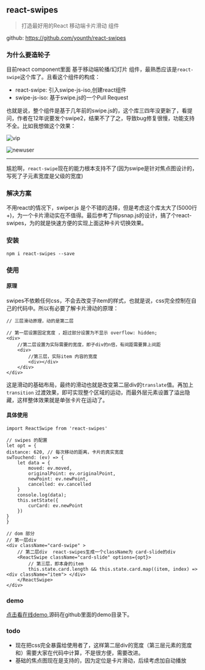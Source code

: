 ## react-swipes 

> 打造最好用的React 移动端卡片滑动 组件

github: https://github.com/younth/react-swipes

### 为什么要造轮子

目前react component里面 基于移动端轮播/幻灯片 组件，最熟悉应该是`react-swipe`这个库了。且看这个组件的构成：

- react-swipe: 引入swipe-js-iso,创建react组件
- swipe-js-iso: 基于swipe.js的一个Pull Request


也就是说，整个组件是基于几年前的swipe.js的，这个库三四年没更新了，看提问，作者在12年说要发个swipe2，结果不了了之，导致bug修复很慢，功能支持不全。比如我想做这个效果：

![vip](./static/vip.gif)

![newuser](./static/newuser.gif)


---

尴尬啊，`react-swipe`现在的能力根本支持不了(因为swipe是针对焦点图设计的，写死了子元素宽度是父级的宽度)


### 解决方案

不用react的情况下，swiper.js 是个不错的选择，但是考虑这个库太大了(5000行+)，为一个卡片滑动实在不值得。最后参考了flipsnap.js的设计，搞了个react-swipes，为的就是快速方便的实现上面这种卡片切换效果。

### 安装

    npm i react-swipes --save

### 使用

#### 原理

swipes不依赖任何css，不会去改变子item的样式，也就是说，css完全控制在自己的代码中。所以有必要了解卡片滑动的原理：


```
// 三层滑动原理，动的是第二层

// 第一层设置固定宽度 ，超过部分设置为不显示 overflow: hidden;  
<div>  
    //第二层设置为实际需要的宽度，即子div的n倍，有间距需要算上间距
    <div>  
        //第三层，实际item 内容的宽度     
        <div></div>  
    </div>  
</div>
```

这是滑动的基础布局，最终的滑动也就是改变第二层div的`translate`值。再加上`transition` 过渡效果，即可实现整个区域的运动，而最外层元素设置了溢出隐藏，这样整体效果就是单张卡片在运动了。

#### 具体使用

    import ReactSwipe from 'react-swipes'
    
    // swipes 的配置
    let opt = {
    distance: 620, // 每次移动的距离，卡片的真实宽度
    swTouchend: (ev) => {
        let data = {
            moved: ev.moved,
            originalPoint: ev.originalPoint,
            newPoint: ev.newPoint,
            cancelled: ev.cancelled
        }
        console.log(data);
        this.setState({
            curCard: ev.newPoint
        })
    }
    }
    
    // dom 部分
    // 第一层div
    <div className="card-swipe" >
        // 第二层div  react-swipes生成一个className为 card-slide的div
        <ReactSwipe className="card-slide" options={opt}>
            // 第三层，即本身的item
            this.state.card.length && this.state.card.map((item, index) => <div className="item"> </div>
        </ReactSwipe>
    </div>

### demo
    
[点击看在线demo](http://younth.coding.me/demo/swipes/),源码在github里面的demo目录下。

### todo

- 现在把css完全暴露给使用者了，这样第二层div的宽度（第三层元素的宽度和）需要大家在代码中计算，不是很方便，需要改进。
- 基础的焦点图现在是支持的，因为定位是卡片滑动，后续考虑加自动播放